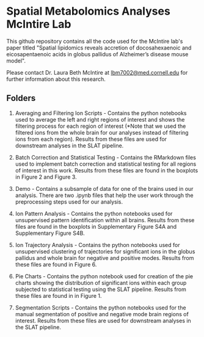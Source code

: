 # Spatial Metabolomics Analyses McIntire Lab

This github repository contains all the code used for the McIntire lab's paper titled "Spatial lipidomics reveals accretion of docosahexaenoic and eicosapentaenoic acids in globus pallidus of Alzheimer’s disease mouse model".

Please contact Dr. Laura Beth McIntire at lbm7002@med.cornell.edu for further information about this research.

## Folders

1. Averaging and Filtering Ion Scripts - Contains the python notebooks used to average the left and right regions of interest and shows the filtering process for each region of interest (*Note that we used the filtered ions from the whole brain for our analyses instead of filtering ions from each region). Results from these files are used for downstream analyses in the SLAT pipeline.

2. Batch Correction and Statistical Testing - Contains the RMarkdown files used to implement batch correction and statistical testing for all regions of interest in this work. Results from these files are found in the boxplots in Figure 2 and Figure 3.

3. Demo - Contains a subsample of data for one of the brains used in our analysis. There are two .ipynb files that help the user work through the preprocessing steps used for our analysis. 

4. Ion Pattern Analysis - Contains the python notebooks used for unsupervised pattern identification within all brains. Results from these files are found in the boxplots in Supplementary Figure S4A and Supplementary Figure S4B.

5. Ion Trajectory Analysis - Contains the python notebooks used for unsupervised clustering of trajectories for significant ions in the globus pallidus and whole brain for negative and positive modes. Results from these files are found in Figure 6.

6. Pie Charts - Contains the python notebook used for creation of the pie charts showing the distribution of significant ions within each group subjected to statistical testing using the SLAT pipeline. Results from these files are found in in Figure 1.

7. Segmentation Scripts - Contains the python notebooks used for the manual segmentation of positive and negative mode brain regions of interest. Results from these files are used for downstream analyses in the SLAT pipeline.
